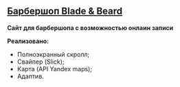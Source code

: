 ## [Барбершоп Blade & Beard](https://aguchkov.github.io/barbershop/)

**Сайт для барбершопа с возможностью онлаин записи**

**Реализовано:**

- Полноэкранный скролл;
- Свайпер (Slick);
- Карта (API Yandex maps);
- Адаптив.
